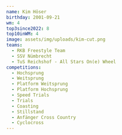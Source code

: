 ```yaml
---
name: Kim Höser
birthday: 2001-09-21
wm: 4
top3since2022: 8
top10inWM: 4
image: assets/img/uploads/kim-cut.png
teams:
  - RKB Freestyle Team
  - SSV Nümbrecht
  - TuS Reichshof - All Stars On(e) Wheel
competitions:
  - Hochsprung
  - Weitsprung
  - Platform Weitsprung
  - Platform Hochsprung
  - Speed Trials
  - Trials
  - Coasting
  - Stillstand
  - Anfänger Cross Country
  - Cyclocross
---
```

